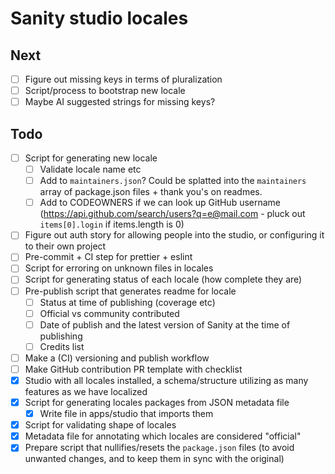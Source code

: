# Sanity studio locales

## Next

- [ ] Figure out missing keys in terms of pluralization
- [ ] Script/process to bootstrap new locale
- [ ] Maybe AI suggested strings for missing keys?

## Todo

- [ ] Script for generating new locale
  - [ ] Validate locale name etc
  - [ ] Add to `maintainers.json`? Could be splatted into the `maintainers` array of package.json files + thank you's on readmes.
  - [ ] Add to CODEOWNERS if we can look up GitHub username (https://api.github.com/search/users?q=e@mail.com - pluck out `items[0].login` if items.length is 0)
- [ ] Figure out auth story for allowing people into the studio, or configuring it to their own project
- [ ] Pre-commit + CI step for prettier + eslint
- [ ] Script for erroring on unknown files in locales
- [ ] Script for generating status of each locale (how complete they are)
- [ ] Pre-publish script that generates readme for locale
  - [ ] Status at time of publishing (coverage etc)
  - [ ] Official vs community contributed
  - [ ] Date of publish and the latest version of Sanity at the time of publishing
  - [ ] Credits list
- [ ] Make a (CI) versioning and publish workflow
- [ ] Make GitHub contribution PR template with checklist
- [x] Studio with all locales installed, a schema/structure utilizing as many features as we have localized
- [x] Script for generating locales packages from JSON metadata file
  - [x] Write file in apps/studio that imports them
- [x] Script for validating shape of locales
- [x] Metadata file for annotating which locales are considered "official"
- [x] Prepare script that nullifies/resets the `package.json` files (to avoid unwanted changes, and to keep them in sync with the original)
